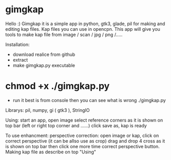 # gimgkap

Hello :)
Gimgkap it is a simple app in python, gtk3, glade, pil for making and editing kap files.
Kap files you can use in opencpn.
This app will give you tools to make kap file from image / scan / jpg / png /.....


Installation:
- download realice from github
- extract
- make gimgkap.py executable
# chmod +x ./gimgkap.py
- run it best is from console then you can see what is wrong
./gimgkap.py

Librarys:
pil, numpy, gi ( gtk3 ), StringIO

Using:
start an app, open image select reference corners as it is shown on top bar (left or right top corner and ......)
click save as, kap is ready

To use enhancment:
perspective correction:
open image or kap, click on correct perspective (it can be allso use as crop) drag and drop 4 cross as it is shown on top bar
then click one more time correct perspective button. Making kap file as describe on top "Using" 
